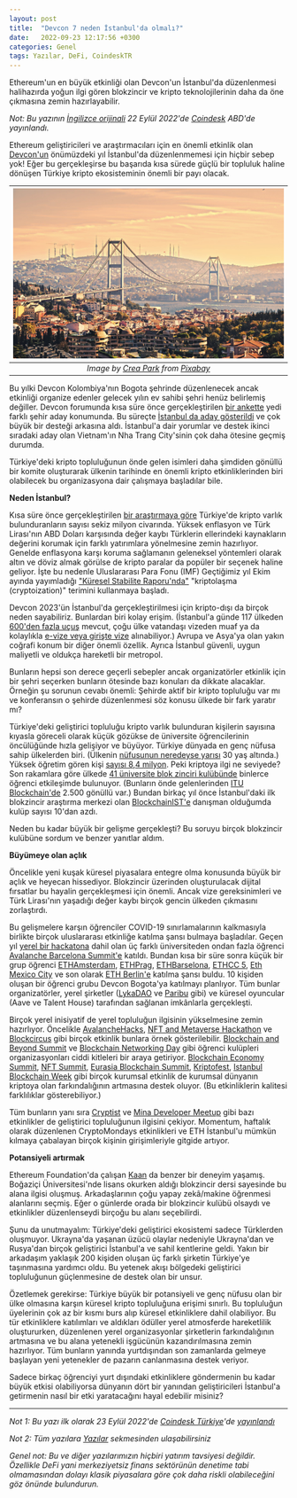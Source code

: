 ```yaml
---
layout: post
title:  "Devcon 7 neden İstanbul'da olmalı?"
date:   2022-09-23 12:17:56 +0300
categories: Genel
tags: Yazılar, DeFi, CoindeskTR
---
```


Ethereum'un en büyük etkinliği olan Devcon'un İstanbul'da düzenlenmesi halihazırda yoğun ilgi gören blokzincir ve kripto teknolojilerinin daha da öne çıkmasına zemin hazırlayabilir.

*Not: Bu yazının [İngilizce orijinali](https://www.coindesk.com/layer2/2022/09/22/why-devcon-7-should-be-in-istanbul/) 22 Eylül 2022'de [Coindesk](https://www.coindesk.com/layer2/2022/09/22/why-devcon-7-should-be-in-istanbul/) ABD'de yayınlandı.*

Ethereum geliştiricileri ve araştırmacıları için en önemli etkinlik olan [Devcon'un](https://devcon.org/) önümüzdeki yıl İstanbul'da düzenlenmemesi için hiçbir sebep yok! Eğer bu gerçekleşirse bu başarıda kısa sürede güçlü bir topluluk haline dönüşen Türkiye kripto ekosisteminin önemli bir payı olacak.

| ![istanbul](/assets/istanbul-4305164_800.jpg)|
|:--:| 
| *Image by [Crea Park](https://pixabay.com/users/smuldur-5589717/) from [Pixabay](https://pixabay.com/)*|

Bu yılki Devcon Kolombiya'nın Bogota şehrinde düzenlenecek ancak etkinliği organize edenler gelecek yılın ev sahibi şehri henüz belirlemiş değiller. Devcon forumunda kısa süre önce gerçekleştirilen [bir ankette](https://forum.devcon.org/c/devcon-7-location-suggestions/14) yedi farklı şehir aday konumunda. Bu süreçte [İstanbul da aday gösterildi](https://forum.devcon.org/t/proposed-location-istanbul-turkiye/412/28) ve çok büyük bir desteği arkasına aldı. İstanbul'a dair yorumlar ve destek ikinci sıradaki aday olan Vietnam'ın Nha Trang City'sinin çok daha ötesine geçmiş durumda.

Türkiye'deki kripto topluluğunun önde gelen isimleri daha şimdiden gönüllü bir komite oluşturarak ülkenin tarihinde en önemli kripto etkinliklerinden biri olabilecek bu organizasyona dair çalışmaya başladılar bile.

**Neden İstanbul?**

Kısa süre önce gerçekleştirilen [bir araştırmaya göre](https://www.coindeskturkiye.com/sirketler/turkiye-kripto-piyasasinin-mercek-altina-alindigi-arastirmaya-gore-kripto-parayla-islem-yapanlarin-orani-yuzde-74-artti-1342) Türkiye'de kripto varlık bulunduranların sayısı sekiz milyon civarında. Yüksek enflasyon ve Türk Lirası'nın ABD Doları karşısında değer kaybı Türklerin ellerindeki kaynakların değerini korumak için farklı yatırımlara yönelmesine zemin hazırlıyor. Genelde enflasyona karşı koruma sağlamanın geleneksel yöntemleri olarak altın ve döviz almak görülse de kripto paralar da popüler bir seçenek haline geliyor. İşte bu nedenle Uluslararası Para Fonu (IMF) Geçtiğimiz yıl Ekim ayında yayımladığı ["Küresel Stabilite Raporu'nda"](https://blogs.imf.org/2021/10/01/crypto-boom-poses-new-challenges-to-financial-stability/) "kriptolaşma (cryptoization)" terimini kullanmaya başladı.

Devcon 2023'ün İstanbul'da gerçekleştirilmesi için kripto-dışı da birçok neden sayabiliriz. Bunlardan biri kolay erişim. (İstanbul'a günde 117 ülkeden [600'den fazla uçuş](https://www.flightconnections.com/flights-to-istanbul-ist) mevcut, çoğu ülke vatandaşı vizeden muaf ya da kolaylıkla [e-vize veya girişte vize](https://en.wikipedia.org/wiki/Visa_policy_of_Turkey#Visa_policy_map) alınabiliyor.) Avrupa ve Asya'ya olan yakın coğrafi konum bir diğer önemli özellik. Ayrıca İstanbul güvenli, uygun maliyetli ve oldukça hareketli bir metropol.

Bunların hepsi son derece geçerli sebepler ancak organizatörler etkinlik için bir şehri seçerken bunların ötesinde bazı konuları da dikkate alacaklar. Örneğin şu sorunun cevabı önemli: Şehirde aktif bir kripto topluluğu var mı ve konferansın o şehirde düzenlenmesi söz konusu ülkede bir fark yaratır mı?

Türkiye'deki geliştirici topluluğu kripto varlık bulunduran kişilerin sayısına kıyasla göreceli olarak küçük gözükse de üniversite öğrencilerinin öncülüğünde hızla gelişiyor ve büyüyor. Türkiye dünyada en genç nüfusa sahip ülkelerden biri. (Ülkenin [nüfusunun neredeyse yarısı](https://datacommons.org/place/country/TUR?category=Demographics#Population-by-age) 30 yaş altında.) Yüksek öğretim gören kişi [sayısı 8,4 milyon](https://www.trade.gov/country-commercial-guides/turkey-education). Peki kriptoya ilgi ne seviyede? Son rakamlara göre ülkede [41 üniversite blok zinciri kulübünde](https://docs.google.com/spreadsheets/d/1kE0IZyaQbAXxTGGugGixiC0VRhoLIRKusCq1twtW3GI/edit#gid=0) binlerce öğrenci etkileşimde bulunuyor. (Bunların önde gelenlerinden [ITU Blockchain'de](https://www.itublockchain.com/) 2.500 gönüllü var.) Bundan birkaç yıl önce İstanbul'daki ilk blokzincir araştırma merkezi olan [BlockchainIST'e](https://blockchainist.org/) danışman olduğumda kulüp sayısı 10'dan azdı.

Neden bu kadar büyük bir gelişme gerçekleşti? Bu soruyu birçok blokzincir kulübüne sordum ve benzer yanıtlar aldım.

**Büyümeye olan açlık**

Öncelikle yeni kuşak küresel piyasalara entegre olma konusunda büyük bir açlık ve heyecan hissediyor. Blokzincir üzerinden oluşturulacak dijital fırsatlar bu hayalin gerçekleşmesi için önemli. Ancak vize gereksinimleri ve Türk Lirası'nın yaşadığı değer kaybı birçok gencin ülkeden çıkmasını zorlaştırdı.

Bu gelişmelere karşın öğrenciler COVID-19 sınırlamalarının kalkmasıyla birlikte birçok uluslararası etkinliğe katılma şansı bulmaya başladılar. Geçen yıl [yerel bir hackatona](https://istanbul.avalanchehacks.com/) dahil olan üç farklı üniversiteden ondan fazla öğrenci [Avalanche Barcelona Summit'e](https://www.avalanchesummit.com/) katıldı. Bundan kısa bir süre sonra küçük bir grup öğrenci [ETHAmsterdam](https://amsterdam.ethglobal.com/), [ETHPrag](https://ethprague.com/), [ETHBarselona](https://ethbarcelona.com/), [ETHCC 5](https://ethcc.io/), [Eth Mexico City](https://soliditydeveloper.com/eth-mexico-city) ve son olarak [ETH Berlin'e](https://ethberlin.ooo/) katılma şansı buldu. 10 kişiden oluşan bir öğrenci grubu Devcon Bogota'ya katılmayı planlıyor. Tüm bunlar organizatörler, yerel şirketler ([LykaDAO](https://www.laykadao.space/) ve [Paribu](https://www.paribu.com/) gibi) ve küresel oyuncular (Aave ve Talent House) tarafından sağlanan imkânlarla gerçekleşti.

Birçok yerel inisiyatif de yerel topluluğun ilgisinin yükselmesine zemin hazırlıyor. Öncelikle [AvalancheHacks](https://istanbul.avalanchehacks.com/), [NFT and Metaverse Hackathon](https://hackathonturkiye.com/etkinlik/blokzincir-nft-ve-metaverse-hackathonu) ve [Blockcircus](https://www.coindesk.com/layer2/2022/09/22/why-devcon-7-should-be-in-istanbul/) gibi birçok etkinlik bunlara örnek gösterilebilir. [Blockchain and Beyond Summit](https://sites.google.com/view/blockchain-beyondsummit/ana-sayfa) ve [Blockchain Networking Day](https://twitter.com/bogazicichain/status/1525200754792857601) gibi öğrenci kulüpleri organizasyonları ciddi kitleleri bir araya getiriyor. [Blockchain Economy Summit](https://blockchaineconomy.istanbul/en), [NFT Summit](https://nftsummit.ist/), [Eurasia Blockchain Summit](https://www.eurasiablockchain.com/), [Kriptofest](https://kriptofest.org/), [Istanbul Blockchain Week](https://istanbulblockchainweek.com/) gibi birçok kurumsal etkinlik de kurumsal dünyanın kriptoya olan farkındalığının artmasına destek oluyor. (Bu etkinliklerin kalitesi farklılıklar gösterebiliyor.)

Tüm bunların yanı sıra [Cryptist](https://www.cryptist.org/) ve [Mina Developer Meetup](https://www.eventbrite.com/e/mina-zkapp-developers-meetup-istanbul-tickets-344946232467) gibi bazı etkinlikler de geliştirici topluluğunun ilgisini çekiyor. Momentum, haftalık olarak düzenlenen CryptoMondays etkinlikleri ve ETH İstanbul'u mümkün kılmaya çabalayan birçok kişinin girişimleriyle gitgide artıyor.

**Potansiyeli artırmak**

Ethereum Foundation'da çalışan [Kaan](https://twitter.com/kaanuzdogan) da benzer bir deneyim yaşamış. Boğaziçi Üniversitesi'nde lisans okurken aldığı blokzincir dersi sayesinde bu alana ilgisi oluşmuş. Arkadaşlarının çoğu yapay zekâ/makine öğrenmesi alanlarını seçmiş. Eğer o günlerde orada bir blokzincir kulübü olsaydı ve etkinlikler düzenlenseydi birçoğu bu alanı seçebilirdi.

Şunu da unutmayalım: Türkiye'deki geliştirici ekosistemi sadece Türklerden oluşmuyor. Ukrayna'da yaşanan üzücü olaylar nedeniyle Ukrayna'dan ve Rusya'dan birçok geliştirici İstanbul'a ve sahil kentlerine geldi. Yakın bir arkadaşım yaklaşık 200 kişiden oluşan üç farklı şirketin Türkiye'ye taşınmasına yardımcı oldu. Bu yetenek akışı bölgedeki geliştirici topluluğunun güçlenmesine de destek olan bir unsur.

Özetlemek gerekirse: Türkiye büyük bir potansiyeli ve genç nüfusu olan bir ülke olmasına karşın küresel kripto topluluğuna erişimi sınırlı. Bu topluluğun üyelerinin çok az bir kısmı burs alıp küresel etkinliklere dahil olabiliyor. Bu tür etkinliklere katılımları ve aldıkları ödüller yerel atmosferde hareketlilik oluştururken, düzenlenen yerel organizasyonlar şirketlerin farkındalığının artmasına ve bu alana yetenekli işgücünün kazandırılmasına zemin hazırlıyor. Tüm bunların yanında yurtdışından son zamanlarda gelmeye başlayan yeni yetenekler de pazarın canlanmasına destek veriyor.

Sadece birkaç öğrenciyi yurt dışındaki etkinliklere göndermenin bu kadar büyük etkisi olabiliyorsa dünyanın dört bir yanından geliştiricileri İstanbul'a getirmenin nasıl bir etki yaratacağını hayal edebilir misiniz?


---

*Not 1: Bu yazı ilk olarak 23 Eylül 2022'de [Coindesk Türkiye](https://www.coindeskturkiye.com/)'de [yayınlandı](https://www.coindeskturkiye.com/yazarlar/turan-sert/devcon-7-neden-istanbulda-olmali-2081)*

*Not 2: Tüm yazılara [Yazılar](/articles/) sekmesinden ulaşabilirsiniz*

*Genel not: Bu ve diğer yazılarımızın hiçbiri yatırım tavsiyesi değildir. Özellikle DeFi yani merkeziyetsiz finans sektörünün denetime tabi olmamasından dolayı klasik piyasalara göre çok daha riskli olabileceğini göz önünde bulundurun.*
